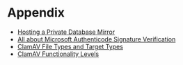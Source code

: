 # Appendix

- [Hosting a Private Database Mirror](CvdPrivateMirror.md)
- [All about Microsoft Authenticode Signature Verification](Authenticode.md)
- [ClamAV File Types and Target Types](FileTypes.md)
- [ClamAV Functionality Levels](FunctionalityLevels.md)
